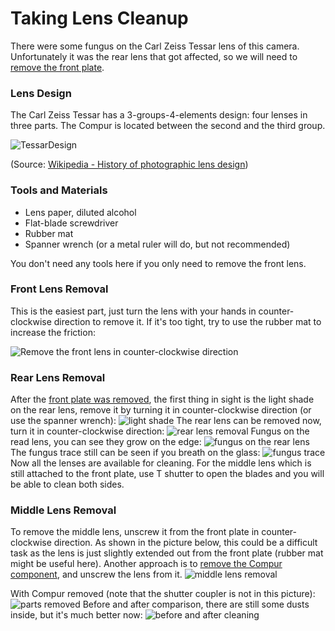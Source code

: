# Taking Lens Cleanup
There were some fungus on the Carl Zeiss Tessar lens of this camera. Unfortunately it was the rear lens that got affected, so we will need to [remove the front plate](front_plate.md).

### Lens Design
The Carl Zeiss Tessar has a 3-groups-4-elements design: four lenses in three parts. The Compur is located between the second and the third group.

![TessarDesign](../images/500px-ZeissTessar-text.svg.png)

(Source: [Wikipedia - History of photographic lens design](https://en.wikipedia.org/wiki/History_of_photographic_lens_design))

### Tools and Materials

* Lens paper, diluted alcohol
* Flat-blade screwdriver
* Rubber mat
* Spanner wrench (or a metal ruler will do, but not recommended)

You don't need any tools here if you only need to remove the front lens.

### Front Lens Removal
This is the easiest part, just turn the lens with your hands in counter-clockwise direction to remove it. If it's too tight, try to use the rubber mat to increase the friction:

![Remove the front lens in counter-clockwise direction](../images/P1160551.JPG)

### Rear Lens Removal
After the [front plate was removed](front_plate.md), the first thing in sight is the light shade on the rear lens, remove it by turning it in counter-clockwise direction (or use the spanner wrench):
![light shade](../images/P1100522.JPG)
The rear lens can be removed now, turn it in counter-clockwise direction:
![rear lens removal](../images/P1100521.JPG)
Fungus on the read lens, you can see they grow on the edge:
![fungus on the rear lens](../images/P1090481.JPG)
The fungus trace still can be seen if you breath on the glass:
![fungus trace](../images/P1100518.JPG)
Now all the lenses are available for cleaning. For the middle lens which is still attached to the front plate, use T shutter to open the blades and you will be able to clean both sides.

### Middle Lens Removal
To remove the middle lens, unscrew it from the front plate in counter-clockwise direction. As shown in the picture below, this could be a difficult task as the lens is just slightly extended out from the front plate (rubber mat might be useful here). Another approach is to [remove the Compur component](disassemble_compur.md), and unscrew the lens from it.
![middle lens removal](../images/P1100523.JPG)

With Compur removed (note that the shutter coupler is not in this picture):
![parts removed](../images/P1150544.JPG)
Before and after comparison, there are still some dusts inside, but it's much better now:
![before and after cleaning](../images/CleanCompare.JPG)
